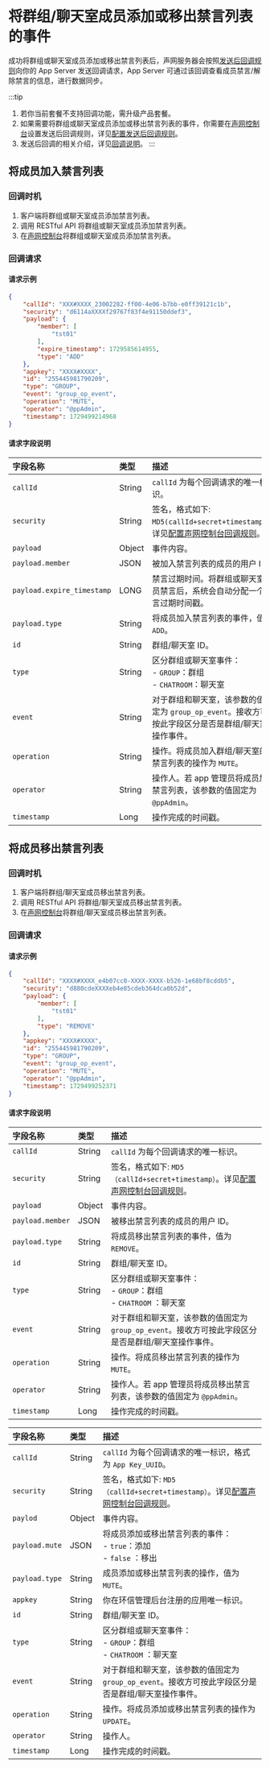 # 将群组/聊天室成员添加或移出禁言列表的事件 

成功将群组或聊天室成员添加或移出禁言列表后，声网服务器会按照[发送后回调规则](callback_postsending.html#发送后回调规则)向你的 App Server 发送回调请求，App Server 可通过该回调查看成员禁言/解除禁言的信息，进行数据同步。

:::tip
1. 若你当前套餐不支持回调功能，需升级产品套餐。
2. 如果需要将群组或聊天室成员添加或移出禁言列表的事件，你需要在[声网控制台](https://console.shengwang.cn/overview)设置发送后回调规则，详见[配置发送后回调规则](callback_postsending.html#发送后回调规则)。
3. 发送后回调的相关介绍，详见[回调说明](/docs/sdk/server-side/callback_postsending.html)。
:::

## 将成员加入禁言列表

### 回调时机

1. 客户端将群组或聊天室成员添加禁言列表。
2. 调用 RESTful API 将群组或聊天室成员添加禁言列表。
3. 在[声网控制台](https://console.shengwang.cn/overview)将群组或聊天室成员添加禁言列表。

### 回调请求

#### 请求示例

```json
{
	"callId": "XXX#XXXX_23002282-ff00-4e06-b7bb-e0ff39121c1b",
	"security": "d6114aXXXXf29767f83f4e91150ddef3",
	"payload": {
		"member": [
			"tst01"
		],
		"expire_timestamp": 1729585614955,
		"type": "ADD"
	},
	"appkey": "XXXX#XXXX",
	"id": "255445981790209",
	"type": "GROUP",
	"event": "group_op_event",
	"operation": "MUTE",
	"operator": "@ppAdmin",
	"timestamp": 1729499214968
}
```

#### 请求字段说明

| 字段名称         | 类型   | 描述                                                         |
| :------------- | :----- | :----------------------------------------------------------- |
| `callId`       | String | `callId` 为每个回调请求的唯一标识。 |
| `security`     | String | 签名，格式如下: `MD5(callId+secret+timestamp)`。详见[配置声网控制台回调规则](callback_postsending.html#发送后回调规则)。|
| `payload`       | Object | 事件内容。                                                     |
| `payload.member` | JSON   | 被加入禁言列表的成员的用户 ID。 |
| `payload.expire_timestamp` | LONG   | 禁言过期时间。将群组或聊天室成员禁言后，系统会自动分配一个禁言过期时间戳。 |
| `payload.type` | String | 将成员加入禁言列表的事件，值为 `ADD`。 |
| `id`           | String | 群组/聊天室 ID。                                                |
| `type`         | String | 区分群组或聊天室事件：<br/> - `GROUP`：群组 <br/> - `CHATROOM`：聊天室     |
| `event`        | String | 对于群组和聊天室，该参数的值固定为 `group_op_event`。接收方可按此字段区分是否是群组/聊天室操作事件。 |
| `operation`    | String | 操作。将成员加入群组/聊天室的禁言列表的操作为 `MUTE`。 |
| `operator`     | String | 操作人。若 app 管理员将成员加入禁言列表，该参数的值固定为 `@ppAdmin`。                                      |
| `timestamp`    | Long   | 操作完成的时间戳。                             |

## 将成员移出禁言列表

### 回调时机

1. 客户端将群组/聊天室成员移出禁言列表。
2. 调用 RESTful API 将群组/聊天室成员移出禁言列表。
3. 在[声网控制台](https://console.shengwang.cn/overview)将群组/聊天室成员移出禁言列表。

### 回调请求

#### 请求示例

```json
{
	"callId": "XXXX#XXXX_e4b07cc0-XXXX-XXXX-b526-1e68bf8cddb5",
	"security": "d880cdeXXXXeb4e85cdeb364dca0b52d",
	"payload": {
		"member": [
			"tst01"
		],
		"type": "REMOVE"
	},
	"appkey": "XXXX#XXXX",
	"id": "255445981790209",
	"type": "GROUP",
	"event": "group_op_event",
	"operation": "MUTE",
	"operator": "@ppAdmin",
	"timestamp": 1729499252371
}
```

#### 请求字段说明

| 字段名称         | 类型   | 描述                                                         |
| :------------- | :----- | :----------------------------------------------------------- |
| `callId`       | String | `callId` 为每个回调请求的唯一标识。 |
| `security`     | String | 签名，格式如下: `MD5（callId+secret+timestamp）`。详见[配置声网控制台回调规则](callback_postsending.html#发送后回调规则)。|
| `payload`       | Object | 事件内容。                                                     |
| `payload.member` | JSON   | 被移出禁言列表的成员的用户 ID。 | 
| `payload.type` | String | 将成员移出禁言列表的事件，值为 `REMOVE`。 |
| `id`           | String | 群组/聊天室 ID。                                                |
| `type`         | String | 区分群组或聊天室事件：<br/> - `GROUP`：群组 <br/> - `CHATROOM` ：聊天室     |
| `event`        | String | 对于群组和聊天室，该参数的值固定为 `group_op_event`。接收方可按此字段区分是否是群组/聊天室操作事件。 |
| `operation`    | String | 操作。将成员移出禁言列表的操作为 `MUTE`。 |
| `operator`     | String | 操作人。若 app 管理员将成员移出禁言列表，该参数的值固定为 `@ppAdmin`。                                      |
| `timestamp`    | Long   | 操作完成的时间戳。                             |






















| 字段名称         | 类型   | 描述                                                         |
| :------------- | :----- | :----------------------------------------------------------- |
| `callId`       | String | `callId` 为每个回调请求的唯一标识，格式为 `App Key_UUID`。 |
| `security`     | String | 签名，格式如下: `MD5（callId+secret+timestamp）`。详见[配置声网控制台回调规则](callback_postsending.html#发送后回调规则)。|
| `paylod`       | Object | 事件内容。                                                     |
| `payload.mute` | JSON   | 将成员添加或移出禁言列表的事件：<br/> - `true`：添加 <br/> - `false` ：移出 |
| `payload.type` | String | 成员添加或移出禁言列表的操作，值为 `MUTE`。 |
| `appkey`       | String | 你在环信管理后台注册的应用唯一标识。                                |
| `id`           | String | 群组/聊天室 ID。                                                |
| `type`         | String | 区分群组或聊天室事件：<br/> - `GROUP`：群组 <br/> - `CHATROOM` ：聊天室     |
| `event`        | String | 对于群组和聊天室，该参数的值固定为 `group_op_event`。接收方可按此字段区分是否是群组/聊天室操作事件。 |
| `operation`    | String | 操作。将成员添加或移出禁言列表的操作为 `UPDATE`。 |
| `operator`     | String | 操作人。                                                       |
| `timestamp`    | Long   | 操作完成的时间戳。                                                       |















